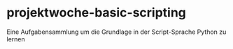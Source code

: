 # projektwoche-basic-scripting
Eine Aufgabensammlung um die Grundlage in der Script-Sprache Python zu lernen
